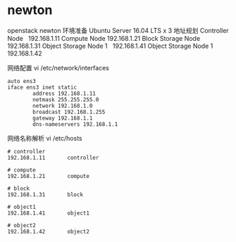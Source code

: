 # newton
openstack newton
环境准备
Ubuntu Server 16.04 LTS x 3
地址规划
Controller Node   192.168.1.11
Compute Node    192.168.1.21
Block Storage Node    192.168.1.31
Object Storage Node 1   192.168.1.41
Object Storage Node 1   192.168.1.42

网络配置
vi /etc/network/interfaces
```
auto ens3
iface ens3 inet static
        address 192.168.1.11
        netmask 255.255.255.0
        network 192.168.1.0
        broadcast 192.168.1.255
        gateway 192.168.1.1
        dns-nameservers 192.168.1.1
```

网络名称解析
vi /etc/hosts
```
# controller
192.168.1.11       controller

# compute
192.168.1.21       compute

# block
192.168.1.31       block

# object1
192.168.1.41       object1

# object2
192.168.1.42       object2
```
